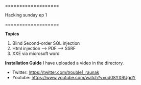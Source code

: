 ===================

Hacking sunday ep 1

===================

**Topics**

1. Blind Second-order SQL injection
2. Html injection --> PDF --> SSRF
3. XXE via microsoft word

**Installation Guide**
I have uploaded a video in the directory.

* Twitter: https://twitter.com/trouble1_raunak
* Youtube: https://www.youtube.com/watch?v=ud08YXRUgdY
